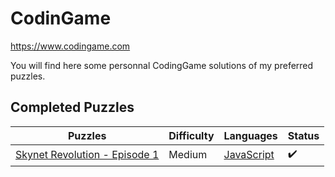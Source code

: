 # CodinGame

https://www.codingame.com

You will find here some personnal CodingGame solutions of my preferred puzzles.

## Completed Puzzles

| Puzzles                                                                                                | Difficulty |  Languages                                                                                                  | Status             |
|--------------------------------------------------------------------------------------------------------|------------|-------------------------------------------------------------------------------------------------------------|--------------------|
| [Skynet Revolution - Episode 1](https://www.codingame.com/training/medium/skynet-revolution-episode-1) | Medium     | [JavaScript](https://github.com/aektos/CodinGame/blob/master/Puzzles/Medium/Skynet_Revolution-Episode_1.js) | :heavy_check_mark: |  